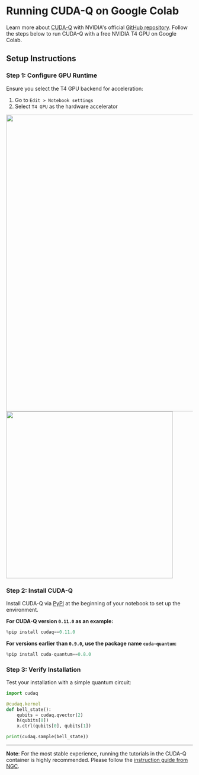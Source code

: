 # Running CUDA-Q on Google Colab

Learn more about [CUDA-Q](https://developer.nvidia.com/cuda-q) with NVIDIA's official [GitHub repository](https://github.com/NVIDIA/cuda-quantum/). Follow the steps below to run CUDA-Q with a free NVIDIA T4 GPU on Google Colab.

## Setup Instructions

### Step 1: Configure GPU Runtime
Ensure you select the T4 GPU backend for acceleration:
1. Go to `Edit > Notebook settings`
2. Select `T4 GPU` as the hardware accelerator

<img src="https://github.com/Squirtle007/CUDA-Q/assets/66664309/9d804b43-e56b-489f-a267-395411ed014c" width="800">

<img src="https://github.com/Squirtle007/CUDA-Q/assets/66664309/d00f3c60-960b-4ad1-a7d5-fc55d48e4fb4" width="450">

### Step 2: Install CUDA-Q
Install CUDA-Q via [PyPI](https://pypi.org/project/cudaq/) at the beginning of your notebook to set up the environment.

**For CUDA-Q version `0.11.0` as an example:**
```python
%pip install cudaq==0.11.0
```

**For versions earlier than `0.9.0`, use the package name `cuda-quantum`:**
```python
%pip install cuda-quantum==0.8.0
```

### Step 3: Verify Installation
Test your installation with a simple quantum circuit:

```python
import cudaq

@cudaq.kernel
def bell_state():
    qubits = cudaq.qvector(2)
    h(qubits[0])
    x.ctrl(qubits[0], qubits[1])

print(cudaq.sample(bell_state))
```

---

**Note**: For the most stable experience, running the tutorials in the CUDA-Q container is highly recommended. Please follow the [instruction guide from NGC](https://catalog.ngc.nvidia.com/orgs/nvidia/teams/quantum/containers/cuda-quantum).
